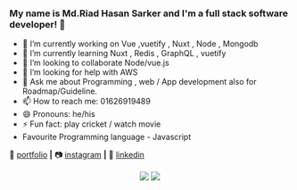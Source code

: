 ### My name is Md.Riad Hasan Sarker and I'm a full stack software developer!  👋


- 🔭 I’m currently working on Vue ,vuetify , Nuxt , Node , Mongodb
- 🌱 I’m currently learning Nuxt , Redis , GraphQL , vuetify 
- 👯 I’m looking to collaborate Node/vue.js
- 🤔 I’m looking for help with AWS
- 💬 Ask me about Programming , web / App development also for Roadmap/Guideline.
- 📫 How to reach me:  01626919489
- 😄 Pronouns: he/his
- ⚡ Fun fact: play cricket / watch movie
- Favourite Programming language - Javascript


🏡 [portfolio][portfolio] **|** 
📷 [instagram][instagram] **|** 
👔 [linkedin][linkedin]


[portfolio]: https://rothi.unaux.com
[instagram]: https://www.instagram.com/hasan_rothi/
[linkedin]: https://www.linkedin.com/in/md-riad-hasan-sarker-rothi-02289a142/


<p align="center">
  <img align="center" src="https://github-readme-stats.vercel.app/api/top-langs/?username=HasanRothi&theme=radical&hide_langs_below=1&layout=compact" />
 <img align="center" src="https://github-readme-stats.vercel.app/api?username=HasanRothi&&show_icons=true&title_color=ffffff&icon_color=bb2acf&text_color=daf7dc&bg_color=60a3bc" />
</p>
